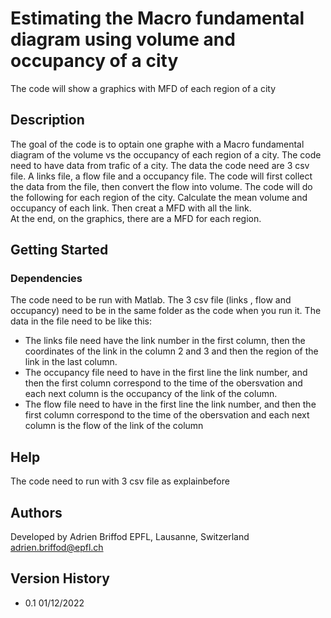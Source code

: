 # Estimating the Macro fundamental diagram using volume and occupancy of a city 

The code will show a graphics with MFD of each region of a city 

## Description

The goal of the code is to optain one graphe with a Macro fundamental diagram of the volume vs the occupancy
of each region of a city. The code need to have data from trafic of a city. The data the code need are 3 csv file.
A links file, a flow file and a occupancy file.
The code will first collect the data from the file, then convert the flow into volume. The code will do the 
following for each region of the city. Calculate the mean volume and occupancy of each link. Then creat a MFD with
all the link.  
At the end, on the graphics, there are a MFD for each region.



## Getting Started

### Dependencies

The code need to be run with Matlab.
The 3 csv file (links , flow and occupancy) need to be in the same folder as the code when you run it.
The data in the file need to be like this:
* The links file need have the link number in the first column, then the coordinates of the link in the column 2 
and 3 and then the region of the link in the last column.
* The occupancy file need to have in the first line the link number, and then the first column correspond to the 
time of the obersvation and each next column is the occupancy of the link of the column.
* The flow file need to have in the first line the link number, and then the first column correspond to the time
of the obersvation and each next column is the flow of the link of the column 


## Help

The code need to run with 3 csv file as explainbefore 

## Authors

Developed by Adrien Briffod 
EPFL, Lausanne, Switzerland
adrien.briffod@epfl.ch

## Version History

* 0.1 
	01/12/2022
